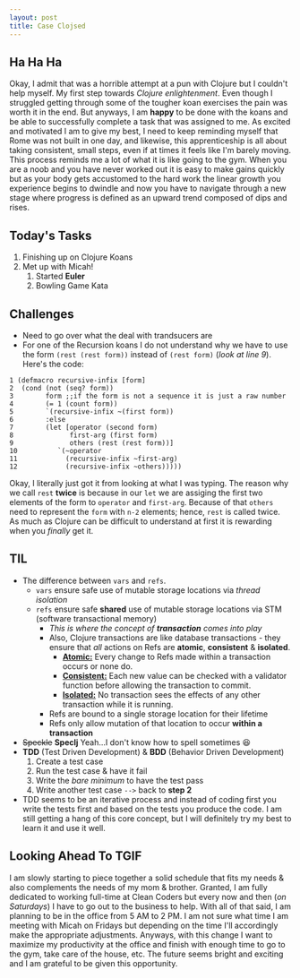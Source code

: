 ```yaml
---
layout: post
title: Case Clojsed
---
```


## Ha Ha Ha

Okay, I admit that was a horrible attempt at a pun with Clojure but I couldn't help myself. My first step towards *Clojure enlightenment*.  Even though I struggled getting through some of the tougher koan exercises the pain was worth it in the end. But anyways, I am **happy** to be done with the koans and be able to successfully complete a task that was assigned to me.  As excited and motivated I am to give my best, I need to keep reminding myself that Rome was not built in one day, and likewise, this apprenticeship is all about taking consistent, small steps, even if at times it feels like I'm barely moving. This process reminds me a lot of what it is like going to the gym. When you are a noob and you have never worked out it is easy to make gains quickly but as your body gets accustomed to the hard work the linear growth you experience begins to dwindle and now you have to navigate through a new stage where progress is defined as an upward trend composed of dips and rises. 

## Today's Tasks

1. Finishing up on Clojure Koans 
2. Met up with Micah!
    1. Started **Euler**
    2. Bowling Game Kata

## Challenges 

* Need to go over what the deal with trandsucers are 
* For one of the Recursion koans I do not understand why we have to use the form `(rest (rest form))` instead of `(rest form)`   (*look at line 9*). Here's the code: 
```
1 (defmacro recursive-infix [form]
2  (cond (not (seq? form))
3        form ;;if the form is not a sequence it is just a raw number
4        (= 1 (count form))
5        `(recursive-infix ~(first form))
6        :else
7        (let [operator (second form)
8              first-arg (first form)
9              others (rest (rest form))]
10          `(~operator
11            (recursive-infix ~first-arg)
12            (recursive-infix ~others)))))
```
Okay, I literally just got it from looking at what I was typing. The reason why we call `rest` **twice** is because in our `let` we are assiging the first two elements of the form to `operator` and `first-arg`. Because of that `others` need to represent the `form` with `n-2` elements; hence, `rest` is called twice. As much as Clojure can be difficult to understand at first it is rewarding when you *finally* get it. 

## TIL 

- The difference between `vars` and `refs`. 
  - `vars` ensure safe use of mutable storage locations via *thread isolation*
  - `refs` ensure safe **shared** use of mutable storage locations via STM (software transactional memory)
    -  *This is where the concept of **transaction** comes into play*
    -  Also, Clojure transactions are like database transactions - they ensure that *all* actions on Refs are **atomic**, **consistent** & **isolated**. 
        - **<ins>Atomic:</ins>**  Every change to Refs made within a transaction occurs or none do.
        - **<ins>Consistent:</ins>**  Each new value can be checked with a validator function before allowing the transaction to commit.
        - **<ins>Isolated:</ins>**  No transaction sees the effects of any other transaction while it is running.
    -  Refs are bound to a single storage location for their lifetime
    -  Refs only allow mutation of that location to occur **within a transaction**
- ~~Speckle~~ **Speclj** Yeah...I don't know how to spell sometimes 😆 
- **TDD** (Test Driven Development) & **BDD** (Behavior Driven Development) 
  1. Create a test case 
  2. Run the test case & have it fail 
  3. Write the *bare minimum* to have the test pass 
  4. Write another test case `-->` back to **step 2** 
- TDD seems to be an iterative process and instead of coding first you write the tests first and based on the tests you produce the code. I am still getting a hang of this core concept, but I will definitely try my best to learn it and use it well. 

## Looking Ahead To TGIF 

I am slowly starting to piece together a solid schedule that fits my needs & also complements the needs of my mom & brother. Granted, I am fully dedicated to working full-time at Clean Coders but every now and then (*on Saturdays*) I have to go out to the business to help. With all of that said, I am planning to be in the office from 5 AM to 2 PM. I am not sure what time I am meeting with Micah on Fridays but depending on the time I'll accordingly make the appropriate adjustments. Anyways, with this change I want to maximize my productivity at the office and finish with enough time to go to the gym, take care of the house, etc. The future seems bright and exciting and I am grateful to be given this opportunity. 
